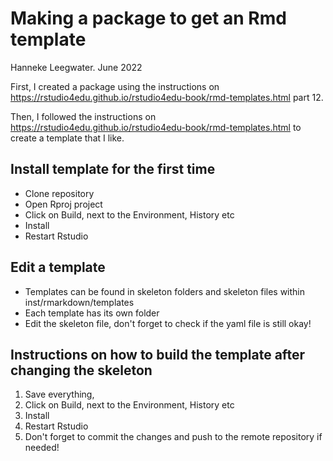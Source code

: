 # Making a package to get an Rmd template

Hanneke Leegwater. June 2022

First, I created a package using the instructions on <https://rstudio4edu.github.io/rstudio4edu-book/rmd-templates.html> part 12.

Then, I followed the instructions on <https://rstudio4edu.github.io/rstudio4edu-book/rmd-templates.html> to create a template that I like.

## Install template for the first time

-   Clone repository
-   Open Rproj project
-   Click on Build, next to the Environment, History etc
-   Install
-   Restart Rstudio

## Edit a template

-   Templates can be found in skeleton folders and skeleton files within inst/rmarkdown/templates
-   Each template has its own folder
-   Edit the skeleton file, don't forget to check if the yaml file is still okay!

## Instructions on how to build the template after changing the skeleton

1.  Save everything,
2.  Click on Build, next to the Environment, History etc
3.  Install
4.  Restart Rstudio
5.  Don't forget to commit the changes and push to the remote repository if needed!
